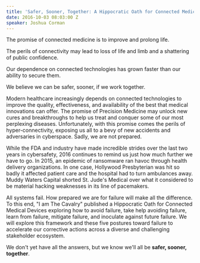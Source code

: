 ```yaml
---
title: 'Safer, Sooner, Together: A Hippocratic Oath for Connected Medical Devices'
date: 2016-10-03 08:03:00 Z
speaker: Joshua Corman
---
```


The promise of connected medicine is to improve and prolong life.

The perils of connectivity may lead to loss of life and limb and a shattering of public confidence.

Our dependence on connected technologies has grown faster than our ability to secure them.

We believe we can be safer, sooner, if we work together.

Modern healthcare increasingly depends on connected technologies to improve the quality, effectiveness, and availability of the best that medical innovations can offer. The promise of Precision Medicine may unlock new cures and breakthroughs to help us treat and conquer some of our most perplexing diseases. Unfortunately, with this promise comes the perils of hyper-connectivity, exposing us all to a bevy of new accidents and adversaries in cyberspace. Sadly, we are not prepared.

While the FDA and industry have made incredible strides over the last two years in cybersafety, 2016 continues to remind us just how much further we have to go. In 2015, an epidemic of ransomware ran havoc through health delivery organizations. In one case, Hollywood Presbyterian was hit so badly it affected patient care and the hospital had to turn ambulances away. Muddy Waters Capital shorted St. Jude's Medical over what it considered to be material hacking weaknesses in its line of pacemakers.

All systems fail. How prepared we are for failure will make all the difference. To this end, "I am The Cavalry" published a Hippocratic Oath for Connected Medical Devices exploring how to avoid failure, take help avoiding failure, learn from failure, mitigate failure, and inoculate against future failure. We will explore this framework and these five postures toward failure to accelerate our corrective actions across a diverse and challenging stakeholder ecosystem. 

We don't yet have all the answers, but we know we'll all be __safer, sooner, together__.
